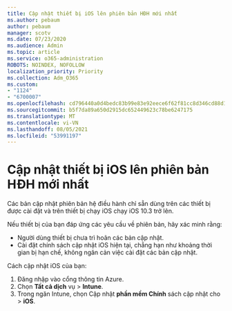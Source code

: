 ```yaml
---
title: Cập nhật thiết bị iOS lên phiên bản HĐH mới nhất
ms.author: pebaum
author: pebaum
manager: scotv
ms.date: 07/23/2020
ms.audience: Admin
ms.topic: article
ms.service: o365-administration
ROBOTS: NOINDEX, NOFOLLOW
localization_priority: Priority
ms.collection: Adm_O365
ms.custom:
- "1124"
- "6700007"
ms.openlocfilehash: cd796440a0d4bedc83b99e83e92eece6f62f81cc8d346cd88d19de34221046db
ms.sourcegitcommit: b5f7da89a650d2915dc652449623c78be6247175
ms.translationtype: MT
ms.contentlocale: vi-VN
ms.lasthandoff: 08/05/2021
ms.locfileid: "53991197"
---
```

# <a name="update-ios-device-to-latest-os-version"></a>Cập nhật thiết bị iOS lên phiên bản HĐH mới nhất

Các bản cập nhật phiên bản hệ điều hành chỉ sẵn dùng trên các thiết bị được cài đặt và trên thiết bị chạy iOS chạy iOS 10.3 trở lên.

Nếu thiết bị của bạn đáp ứng các yêu cầu về phiên bản, hãy xác minh rằng:  
- Người dùng thiết bị chưa trì hoãn các bản cập nhật.  
- Cài đặt chính sách cập nhật iOS hiện tại, chẳng hạn như khoảng thời gian bị hạn chế, không ngăn cản việc cài đặt các bản cập nhật.

Cách cập nhật iOS của bạn:

1. Đăng nhập vào cổng thông tin Azure.
2. Chọn **Tất cả dịch** vụ  >  **Intune**.
3. Trong ngăn Intune, chọn Cập nhật **phần mềm Chính** sách cập nhật cho  >  **iOS**.